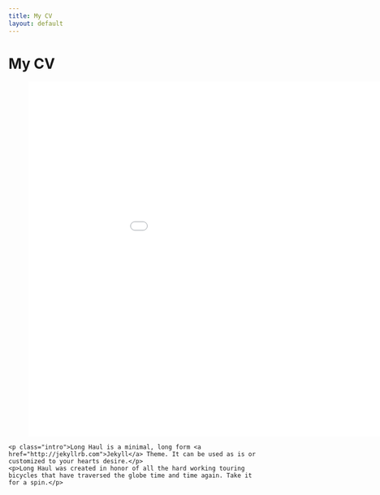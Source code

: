 ```yaml
---
title: My CV
layout: default
---
```


<div class="post">
	<h1 class="pageTitle">My CV</h1>

<body>
    <div align="center">
      <figure>
  <iframe src="/assets/img/cv_66.jpg" frameborder="0" height="700" width="1000"    display:block></iframe>
      </figure>
    </div>
</body>

	<p class="intro">Long Haul is a minimal, long form <a href="http://jekyllrb.com">Jekyll</a> Theme. It can be used as is or customized to your hearts desire.</p>
	<p>Long Haul was created in honor of all the hard working touring bicycles that have traversed the globe time and time again. Take it for a spin.</p>
</div>
